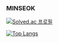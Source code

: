 ### MINSEOK 

[![Solved.ac
프로필](http://mazassumnida.wtf/api/generate_badge?boj=minseok0917)](https://solved.ac/minseok0917)


[![Top Langs](https://github-readme-stats.vercel.app/api/top-langs/?username=minseok0917&layout=compact)](https://github.com/anuraghazra/github-readme-stats)

